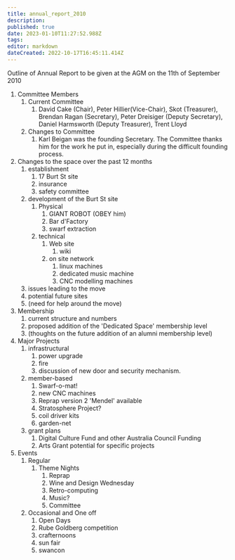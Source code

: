 ```yaml
---
title: annual_report_2010
description: 
published: true
date: 2023-01-10T11:27:52.988Z
tags: 
editor: markdown
dateCreated: 2022-10-17T16:45:11.414Z
---
```


Outline of Annual Report to be given at the AGM on the 11th of September 2010

1.  Committee Members
    1.  Current Committee
        1.  David Cake (Chair), Peter Hillier(Vice-Chair), Skot (Treasurer), Brendan Ragan (Secretary), Peter Dreisiger (Deputy Secretary), Daniel Harmsworth (Deputy Treasurer), Trent Lloyd
    2.  Changes to Committee
        1.  Karl Beigan was the founding Secretary. The Committee thanks him for the work he put in, especially during the difficult founding process.
2.  Changes to the space over the past 12 months
    1.  establishment
        1.  17 Burt St site
        2.  insurance
        3.  safety committee
    2.  development of the Burt St site
        1.  Physical
            1.  GIANT ROBOT (OBEY him)
            2.  Bar d'Factory
            3.  swarf extraction
        2.  technical
            1.  Web site
                1.  wiki
            2.  on site network
                1.  linux machines
                2.  dedicated music machine
                3.  CNC modelling machines
    3.  issues leading to the move
    4.  potential future sites
    5.  (need for help around the move)
3.  Membership
    1.  current structure and numbers
    2.  proposed addition of the 'Dedicated Space' membership level
    3.  (thoughts on the future addition of an alumni membership level)
4.  Major Projects
    1.  infrastructural
        1.  power upgrade
        2.  fire
        3.  discussion of new door and security mechanism.
    2.  member-based
        1.  Swarf-o-mat!
        2.  new CNC machines
        3.  Reprap version 2 'Mendel' available
        4.  Stratosphere Project?
        5.  coil driver kits
        6.  garden-net
    3.  grant plans
        1.  Digital Culture Fund and other Australia Council Funding
        2.  Arts Grant potential for specific projects
5.  Events
    1.  Regular
        1.  Theme Nights
            1.  Reprap
            2.  Wine and Design Wednesday
            3.  Retro-computing
            4.  Music?
            5.  Committee
    2.  Occasional and One off
        1.  Open Days
        2.  Rube Goldberg competition
        3.  crafternoons
        4.  sun fair
        5.  swancon
